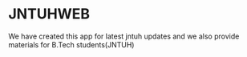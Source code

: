 # JNTUHWEB
We have created this app for latest jntuh updates and we also provide materials for B.Tech students(JNTUH)
